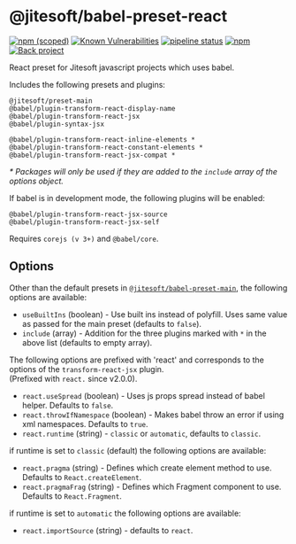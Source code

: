 # @jitesoft/babel-preset-react

[![npm (scoped)](https://img.shields.io/npm/v/@jitesoft/babel-preset-react)](https://www.npmjs.com/package/@jitesoft/babel-preset-react)
[![Known Vulnerabilities](https://dev.snyk.io/test/npm/@jitesoft/babel-preset-react/badge.svg)](https://dev.snyk.io/test/npm/@jitesoft/babel-preset-react)
[![pipeline status](https://gitlab.com/jitesoft/open-source/javascript/babel-preset-react/badges/master/pipeline.svg)](https://gitlab.com/jitesoft/open-source/javascript/babel-preset-react/commits/master)
[![npm](https://img.shields.io/npm/dt/@jitesoft/babel-preset-react)](https://www.npmjs.com/package/@jitesoft/babel-preset-react)
[![Back project](https://img.shields.io/badge/Open%20Collective-Tip%20the%20devs!-blue.svg)](https://opencollective.com/jitesoft-open-source)

React preset for Jitesoft javascript projects which uses babel.

Includes the following presets and plugins:

```
@jitesoft/preset-main
@babel/plugin-transform-react-display-name
@babel/plugin-transform-react-jsx
@babel/plugin-syntax-jsx

@babel/plugin-transform-react-inline-elements *
@babel/plugin-transform-react-constant-elements *
@babel/plugin-transform-react-jsx-compat *
```

_* Packages will only be used if they are added to the `include` array of the options object._

If babel is in development mode, the following plugins will be enabled:

```
@babel/plugin-transform-react-jsx-source
@babel/plugin-transform-react-jsx-self
```

Requires `corejs (v 3+)` and `@babel/core`.

## Options

Other than the default presets in [`@jitesoft/babel-preset-main`](https://gitlab.com/jitesoft/open-source/javascript/babel-preset-main), the following options
are available:

* `useBuiltIns` (boolean) - Use built ins instead of polyfill. Uses same value as passed for the main preset (defaults to `false`).
* `include` (array) - Addition for the three plugins marked with `*` in the above list (defaults to empty array).

The following options are prefixed with 'react' and corresponds to the options of the `transform-react-jsx` plugin.  
(Prefixed with `react.` since v2.0.0).

* `react.useSpread` (boolean) - Uses js props spread instead of babel helper. Defaults to `false`.
* `react.throwIfNamespace` (boolean) - Makes babel throw an error if using xml namespaces. Defaults to `true`.
* `react.runtime` (string) - `classic` or `automatic`, defaults to `classic`.

if runtime is set to `classic` (default) the following options are available:

* `react.pragma` (string) - Defines which create element method to use. Defaults to `React.createElement`.
* `react.pragmaFrag` (string) - Defines which Fragment component to use. Defaults to `React.Fragment`.

if runtime is set to `automatic` the following options are available:

* `react.importSource` (string) - defaults to `react`.

